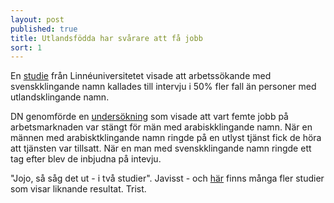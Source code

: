 ```yaml
---
layout: post
published: true
title: Utlandsfödda har svårare att få jobb
sort: 1
---
```





En [studie](http://lnu.diva-portal.org/smash/record.jsf?pid=diva2%3A236154&dswid=-382) från Linnéuniversitetet visade att arbetssökande med svenskklingande namn kallades till intervju i 50% fler fall än personer med utlandsklingande namn. 

DN genomförde en [undersökning](http://www.dn.se/nyheter/sverige/rebin-nej-tack-fredrik-ja-valkommen/ "DN undersökning - Rebin nej tack, Fredrik ja, välkommen")  som visade att vart femte jobb på arbetsmarknaden var stängt för män med arabiskklingande namn. När en männen med arabisktklingande namn ringde på en utlyst tjänst fick de höra att tjänsten var tillsatt. När en man med svenskklingande namn ringde ett tag efter blev de inbjudna på intevju.

"Jojo, så såg det ut - i två studier". Javisst - och [här](http://www.nationalekonomi.se/sites/default/files/NEFfiler/43-4-aa.pdf) finns många fler studier som visar liknande resultat. Trist.
